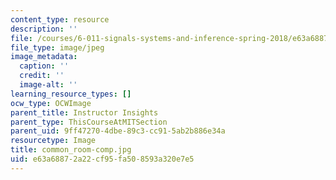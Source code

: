 ```yaml
---
content_type: resource
description: ''
file: /courses/6-011-signals-systems-and-inference-spring-2018/e63a68872a22cf95fa508593a320e7e5_common_room-comp.jpg
file_type: image/jpeg
image_metadata:
  caption: ''
  credit: ''
  image-alt: ''
learning_resource_types: []
ocw_type: OCWImage
parent_title: Instructor Insights
parent_type: ThisCourseAtMITSection
parent_uid: 9ff47270-4dbe-89c3-cc91-5ab2b886e34a
resourcetype: Image
title: common_room-comp.jpg
uid: e63a6887-2a22-cf95-fa50-8593a320e7e5
---
```

